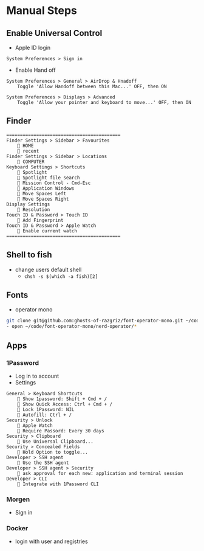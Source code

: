 # Manual Steps

## Enable Universal Control

- Apple ID login

```
System Preferences > Sign in
```

- Enable Hand off

```
System Preferences > General > AirDrop & Hnadoff
    Toggle 'Allow Handoff between this Mac...' OFF, then ON

System Preferences > Displays > Advanced
    Toggle 'Allow your pointer and keyboard to move...' OFF, then ON
```

## Finder

```
==========================================
Finder Settings > Sidebar > Favourites
    󰱒 HOME
     recent
Finder Settings > Sidebar > Locations
    󰱒 COMPUTER
Keyboard Settings > Shortcuts
     Spotlight
     Spotlight file search
    󰱒 Mission Control - Cmd-Esc
     Application Windows
     Move Spaces Left
     Move Spaces Right
Display Settings
     Resolution
Touch ID & Password > Touch ID
     Add Fingerprint
Touch ID & Password > Apple Watch
    󰱒 Enable current watch
==========================================
```

## Shell to fish

- change users default shell
  - `chsh -s $(which -a fish)[2]`

## Fonts

- operator mono

```sh
git clone git@github.com:ghosts-of-razgriz/font-operator-mono.git ~/code/font-operator-mono
- open ~/code/font-operator-mono/nerd-operator/*
```

## Apps

### 1Password

- Log in to account
- Settings

```
General > Keyboard Shortcuts
    󰌌 Show 1password: Shift + Cmd + /
    󰌌 Show Quick Access: Ctrl + Cmd + /
    󰌌 Lock 1Password: NIL
    󰌌 Autofill: Ctrl + /
Security > Unlock
    󰱒 Apple Watch
    󱐀 Require Passord: Every 30 days
Security > Clipboard
    󰱒 Use Universal Clipboard...
Security > Concealed Fields
    󰱒 Hold Option to toggle...
Developer > SSH agent
    󰱒 Use the SSH agent
Developer > SSH agent > Security
    󱐀 ask approval for each new: application and terminal session
Developer > CLI
    󰱒 Integrate with 1Password CLI
```

### Morgen

- Sign in

### Docker

- login with user and registries
